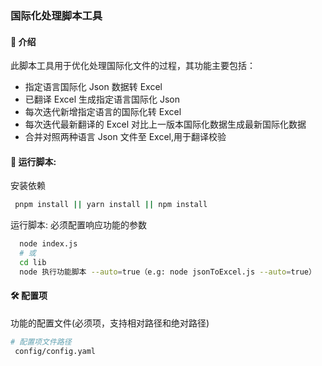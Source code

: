 <!--
 * @Date: 2022-05-31 14:24:35
 * @LastEditors: 93eryi@gmail.com
 * @LastEditTime: 2023-03-22 20:56:24
 * @Description: 
-->
### 国际化处理脚本工具

#### 🌈 介绍

此脚本工具用于优化处理国际化文件的过程，其功能主要包括：

- 指定语言国际化 Json 数据转 Excel
- 已翻译 Excel 生成指定语言国际化 Json
- 每次迭代新增指定语言的国际化转 Excel
- 每次迭代最新翻译的 Excel 对比上一版本国际化数据生成最新国际化数据
- 合并对照两种语言 Json 文件至 Excel,用于翻译校验

#### 🚧 运行脚本:

安装依赖

```bash
 pnpm install || yarn install || npm install
```

运行脚本: 必须配置响应功能的参数

```bash
  node index.js
  # 或
  cd lib
  node 执行功能脚本 --auto=true（e.g: node jsonToExcel.js --auto=true）
```

#### 🛠️ 配置项

功能的配置文件(必须项，支持相对路径和绝对路径)

```bash
# 配置项文件路径
 config/config.yaml
```
